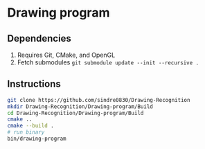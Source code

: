 # Drawing program

## Dependencies
1. Requires Git, CMake, and OpenGL
1. Fetch submodules ```git submodule update --init --recursive .```

## Instructions

```sh
git clone https://github.com/sindre0830/Drawing-Recognition
mkdir Drawing-Recognition/Drawing-program/Build
cd Drawing-Recognition/Drawing-program/Build
cmake ..
cmake --build .
# run binary
bin/drawing-program
```
